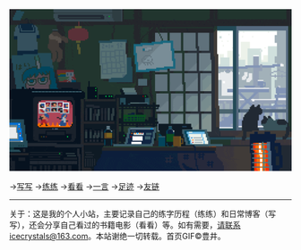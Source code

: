 <img src="/assets/AFC79C90-9DCD-4137-99A5-1B75933BF91D.gif" width="600">

→[写写](/posts/日常.md) →[练练](/posts/练字.md) →[看看](/posts/书影音.md) →[一言](/posts/yiyan.md) →[足迹](/posts/足迹.md) →[友链](/posts/友链.md)

---
关于：这是我的个人小站，主要记录自己的练字历程（练练）和日常博客（写写），还会分享自己看过的书籍电影（看看）等。如有需要，请联系icecrystals@163.com。本站谢绝一切转载。首页GIF©豊井。 

